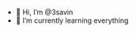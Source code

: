 - 👋 Hi, I’m @3savin
- 🌱 I’m currently learning everything


<!---
3savin/3savin is a ✨ special ✨ repository because its `README.md` (this file) appears on your GitHub profile.
You can click the Preview link to take a look at your changes.
--->

